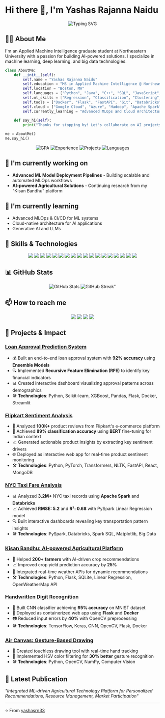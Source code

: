 # Hi there 👋, I'm Yashas Rajanna Naidu

<div align="center">
  <img src="https://readme-typing-svg.herokuapp.com?font=Fira+Code&size=27&duration=3000&pause=1000&color=3F85F4&center=true&vCenter=true&width=435&lines=Machine+Learning+Engineer;AI+Enthusiast;Full+Stack+Developer" alt="Typing SVG" />
</div>

## 👨‍💻 About Me
I'm an Applied Machine Intelligence graduate student at Northeastern University with a passion for building AI-powered solutions. I specialize in machine learning, deep learning, and big data technologies.

```python
class AboutMe:
    def __init__(self):
        self.name = "Yashas Rajanna Naidu"
        self.education = "MS in Applied Machine Intelligence @ Northeastern University"
        self.location = "Boston, MA"
        self.languages = ["Python", "Java", "C++", "SQL", "JavaScript", "CSS"]
        self.ml_skills = ["Regression", "Classification", "Clustering", "NLP", "Deep Learning"]
        self.tools = ["Docker", "Flask", "FastAPI", "Git", "Databricks", "Power BI", "Tableau"]
        self.cloud = ["Google Cloud", "Azure", "Hadoop", "Apache Spark", "MySQL", "PostgreSQL"]
        self.currently_learning = "Advanced MLOps and Cloud Architecture"
        
    def say_hi(self):
        print("Thanks for stopping by! Let's collaborate on AI projects!")

me = AboutMe()
me.say_hi()
```

<div align="center">
  <img src="https://img.shields.io/badge/GPA-3.94-brightgreen" alt="GPA" />
  <img src="https://img.shields.io/badge/Experience-3+%20Years-blue" alt="Experience" />
  <img src="https://img.shields.io/badge/Projects-15+-orange" alt="Projects" />
  <img src="https://img.shields.io/badge/Languages-6-red" alt="Languages" />
</div>

## 🔭 I'm currently working on
- **Advanced ML Model Deployment Pipelines** - Building scalable and automated MLOps workflows
- **AI-powered Agricultural Solutions** - Continuing research from my "Kisan Bandhu" platform

## 🌱 I'm currently learning
- Advanced MLOps & CI/CD for ML systems
- Cloud-native architecture for AI applications
- Generative AI and LLMs

## 💼 Skills & Technologies

<div align="center">
  <img src="https://img.shields.io/badge/Python-3776AB?style=flat&logo=python&logoColor=white" />
  <img src="https://img.shields.io/badge/TensorFlow-FF6F00?style=flat&logo=tensorflow&logoColor=white" />
  <img src="https://img.shields.io/badge/PyTorch-EE4C2C?style=flat&logo=pytorch&logoColor=white" />
  <img src="https://img.shields.io/badge/scikit--learn-F7931E?style=flat&logo=scikit-learn&logoColor=white" />
  <img src="https://img.shields.io/badge/BERT-0069FF?style=flat&logo=bert&logoColor=white" />
  <img src="https://img.shields.io/badge/XGBoost-037AFC?style=flat&logo=xgboost&logoColor=white" />
  <img src="https://img.shields.io/badge/Docker-2496ED?style=flat&logo=docker&logoColor=white" />
  <img src="https://img.shields.io/badge/Flask-000000?style=flat&logo=flask&logoColor=white" />
  <img src="https://img.shields.io/badge/FastAPI-009688?style=flat&logo=fastapi&logoColor=white" />
  <img src="https://img.shields.io/badge/Apache_Spark-E25A1C?style=flat&logo=apache-spark&logoColor=white" />
  <img src="https://img.shields.io/badge/PostgreSQL-336791?style=flat&logo=postgresql&logoColor=white" />
  <img src="https://img.shields.io/badge/MongoDB-4EA94B?style=flat&logo=mongodb&logoColor=white" />
  <img src="https://img.shields.io/badge/Streamlit-FF4B4B?style=flat&logo=streamlit&logoColor=white" />
  <img src="https://img.shields.io/badge/React-61DAFB?style=flat&logo=react&logoColor=black" />
  <img src="https://img.shields.io/badge/Google_Cloud-4285F4?style=flat&logo=google-cloud&logoColor=white" />
  <img src="https://img.shields.io/badge/Azure-0089D6?style=flat&logo=microsoft-azure&logoColor=white" />
  <img src="https://img.shields.io/badge/NLTK-3776AB?style=flat&logo=python&logoColor=white" />
  <img src="https://img.shields.io/badge/OpenCV-5C3EE8?style=flat&logo=opencv&logoColor=white" />
</div>

## 📊 GitHub Stats
<div align="center">
  <img src="https://github-readme-stats.vercel.app/api?username=yashasrn33&show_icons=true&theme=tokyonight" alt="GitHub Stats" />
  <img src="https://github-readme-streak-stats.herokuapp.com?user=yashasrn33&theme=tokyonight" alt="GitHub Streak" />"
</div>

## 📫 How to reach me
<div align="center">
  <a href="mailto:rajannanaidu.y@northeastern.edu"><img src="https://img.shields.io/badge/Email-D14836?style=for-the-badge&logo=gmail&logoColor=white" /></a>
  <a href="https://www.linkedin.com/in/yashasrn33/"><img src="https://img.shields.io/badge/LinkedIn-0077B5?style=for-the-badge&logo=linkedin&logoColor=white" /></a>
  <a href="https://github.com/yashasrn33"><img src="https://img.shields.io/badge/GitHub-100000?style=for-the-badge&logo=github&logoColor=white" /></a>
  <a href="tel:+18574219431"><img src="https://img.shields.io/badge/Phone-+1(857)_421--9431-green?style=for-the-badge&logo=phone&logoColor=white" /></a>
</div>

## 🚀 Projects & Impact

### [Loan Approval Prediction System](https://github.com/yashasnaidu/loan-prediction)
- 💰 Built an end-to-end loan approval system with **92% accuracy** using **Ensemble Models**
- 🔍 Implemented **Recursive Feature Elimination (RFE)** to identify key financial indicators
- 📊 Created interactive dashboard visualizing approval patterns across demographics
- 🛠️ **Technologies**: Python, Scikit-learn, XGBoost, Pandas, Flask, Docker, Streamlit

### [Flipkart Sentiment Analysis](https://github.com/yashasnaidu/flipkart-sentiment)
- 📱 Analyzed **100K+** product reviews from Flipkart's e-commerce platform
- 🧠 Achieved **89% classification accuracy** using **BERT** fine-tuning for Indian context
- 📈 Generated actionable product insights by extracting key sentiment drivers
- 🌐 Deployed as interactive web app for real-time product sentiment monitoring
- 🛠️ **Technologies**: Python, PyTorch, Transformers, NLTK, FastAPI, React, MongoDB

### [NYC Taxi Fare Analysis](https://github.com/yashasnaidu/nyc-taxi-fare-analysis)
- 📊 Analyzed **3.2M+** NYC taxi records using **Apache Spark** and **Databricks**
- 📈 Achieved **RMSE: 5.2** and **R²: 0.68** with PySpark Linear Regression model
- 🔍 Built interactive dashboards revealing key transportation pattern insights
- 🛠️ **Technologies**: PySpark, Databricks, Spark SQL, Matplotlib, Big Data

### [Kisan Bandhu: AI-powered Agricultural Platform](https://github.com/yashasnaidu/kisan-bandhu)
- 🌱 Helped **200+ farmers** with AI-driven crop recommendations
- 📈 Improved crop yield prediction accuracy by **25%**
- 🔄 Integrated real-time weather APIs for dynamic recommendations
- 🛠️ **Technologies**: Python, Flask, SQLite, Linear Regression, OpenWeatherMap API

### [Handwritten Digit Recognition](https://github.com/yashasnaidu/digit-recognition)
- 🧠 Built CNN classifier achieving **95% accuracy** on MNIST dataset
- 🚀 Deployed as containerized web app using **Flask** and **Docker**
- 📷 Reduced input errors by **40%** with OpenCV preprocessing
- 🛠️ **Technologies**: TensorFlow, Keras, CNN, OpenCV, Flask, Docker

### [Air Canvas: Gesture-Based Drawing](https://github.com/yashasnaidu/air-canvas)
- 👋 Created touchless drawing tool with real-time hand tracking
- 🎨 Implemented HSV color filtering for **30% better** gesture recognition
- 🛠️ **Technologies**: Python, OpenCV, NumPy, Computer Vision

## 📝 Latest Publication
*"Integrated ML-driven Agricultural Technology Platform for Personalized Recommendations, Resource Management, Market Participation"* 

---
<!-- <div align="center"> //
  <img src="https://komarev.com/ghpvc/?username=yashasrn33&color=blueviolet&style=flat-square&label=Profile+Views" alt="Profile Views" />
</div> -->

⭐️ From [yashasrn33](https://github.com/yashasrn33)
